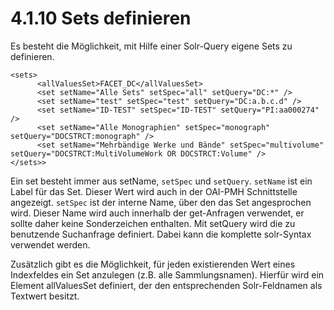 # 4.1.10 Sets definieren

Es besteht die Möglichkeit, mit Hilfe einer Solr-Query eigene Sets zu definieren.

```markup
<sets>
      <allValuesSet>FACET_DC</allValuesSet>
      <set setName="Alle Sets" setSpec="all" setQuery="DC:*" />
      <set setName="test" setSpec="test" setQuery="DC:a.b.c.d" />
      <set setName="ID-TEST" setSpec="ID-TEST" setQuery="PI:aa000274" />
      <set setName="Alle Monographien" setSpec="monograph"   setQuery="DOCSTRCT:monograph" />
      <set setName="Mehrbändige Werke und Bände" setSpec="multivolume"  setQuery="DOCSTRCT:MultiVolumeWork OR DOCSTRCT:Volume" />
</sets>>
```

Ein set besteht immer aus setName, `setSpec` und `setQuery`. `setName` ist ein Label für das Set. Dieser Wert wird auch in der OAI-PMH Schnittstelle angezeigt. `setSpec` ist der interne Name, über den das Set angesprochen wird. Dieser Name wird auch innerhalb der get-Anfragen verwendet, er sollte daher keine Sonderzeichen enthalten. Mit setQuery wird die zu benutzende Suchanfrage definiert. Dabei kann die komplette solr-Syntax verwendet werden.

Zusätzlich gibt es die Möglichkeit, für jeden existierenden Wert eines Indexfeldes ein Set anzulegen \(z.B. alle Sammlungsnamen\). Hierfür wird ein Element allValuesSet definiert, der den entsprechenden Solr-Feldnamen als Textwert besitzt.

